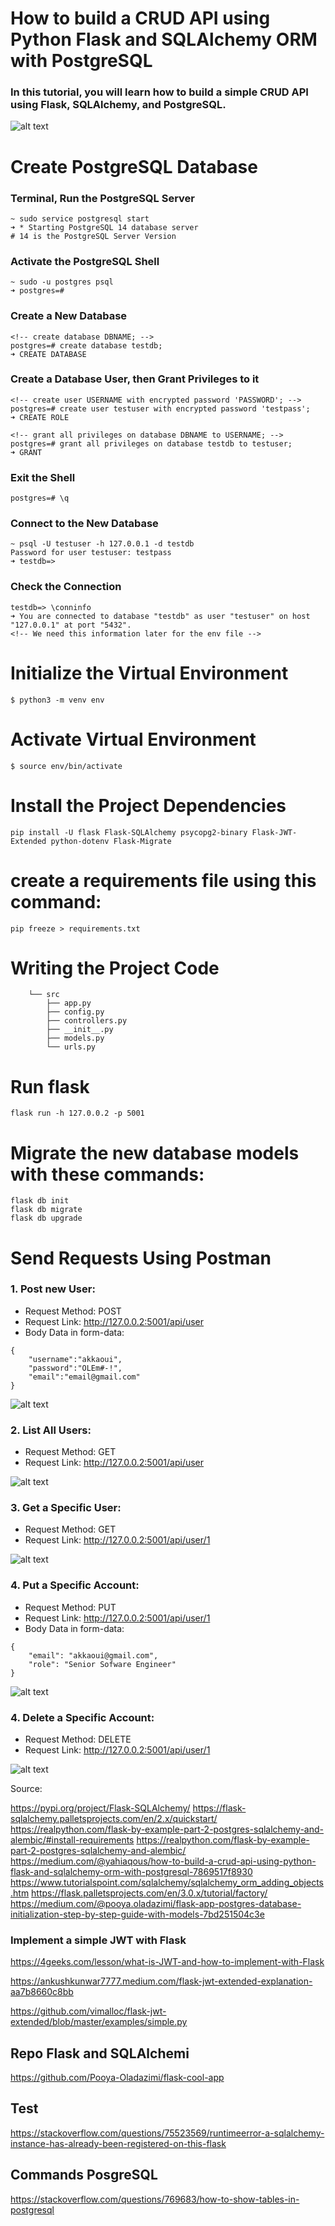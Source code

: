 # How to build a CRUD API using Python Flask and SQLAlchemy ORM with PostgreSQL


### In this tutorial, you will learn how to build a simple CRUD API using Flask, SQLAlchemy, and PostgreSQL.

![alt text](https://github.com/akkaoui-abdou/CRUD-API-Flask-SQLAlchemy/blob/main/imges/Flask-SQLAlchemi-PosgreSQL.png)

# Create PostgreSQL Database

### Terminal, Run the PostgreSQL Server

    ~ sudo service postgresql start
    ➜ * Starting PostgreSQL 14 database server
    # 14 is the PostgreSQL Server Version

### Activate the PostgreSQL Shell

    ~ sudo -u postgres psql
    ➜ postgres=#

### Create a New Database

    <!-- create database DBNAME; -->
    postgres=# create database testdb;
    ➜ CREATE DATABASE

### Create a Database User, then Grant Privileges to it

    <!-- create user USERNAME with encrypted password 'PASSWORD'; -->
    postgres=# create user testuser with encrypted password 'testpass';
    ➜ CREATE ROLE

    <!-- grant all privileges on database DBNAME to USERNAME; -->
    postgres=# grant all privileges on database testdb to testuser;
    ➜ GRANT

### Exit the Shell

    postgres=# \q


### Connect to the New Database

    ~ psql -U testuser -h 127.0.0.1 -d testdb
    Password for user testuser: testpass
    ➜ testdb=>


### Check the Connection

    testdb=> \conninfo
    ➜ You are connected to database "testdb" as user "testuser" on host "127.0.0.1" at port "5432".
    <!-- We need this information later for the env file -->


# Initialize the Virtual Environment

    $ python3 -m venv env

# Activate Virtual Environment

    $ source env/bin/activate


# Install the Project Dependencies

    pip install -U flask Flask-SQLAlchemy psycopg2-binary Flask-JWT-Extended python-dotenv Flask-Migrate

# create a requirements file using this command:

    pip freeze > requirements.txt


# Writing the Project Code

        └── src
            ├── app.py
            ├── config.py
            ├── controllers.py
            ├── __init__.py
            ├── models.py
            └── urls.py


# Run flask

    flask run -h 127.0.0.2 -p 5001


# Migrate the new database models with these commands:

    flask db init
    flask db migrate
    flask db upgrade

# Send Requests Using Postman

### 1. Post new User:

- Request Method: POST
- Request Link: http://127.0.0.2:5001/api/user
- Body Data in form-data:

```
{
    "username":"akkaoui",
    "password":"OLEm#-!",
    "email":"email@gmail.com"
}
```

![alt text](https://github.com/akkaoui-abdou/CRUD-API-Flask-SQLAlchemy/blob/main/imges/register_user.png)


### 2. List All Users:

- Request Method: GET
- Request Link: http://127.0.0.2:5001/api/user


![alt text](https://github.com/akkaoui-abdou/CRUD-API-Flask-SQLAlchemy/blob/main/imges/CreateNewUser.png)


### 3. Get a Specific User:

- Request Method: GET
- Request Link: http://127.0.0.2:5001/api/user/1


![alt text](https://github.com/akkaoui-abdou/CRUD-API-Flask-SQLAlchemy/blob/main/imges/GetSpecificUser.png)


### 4. Put a Specific Account:

- Request Method: PUT
- Request Link: http://127.0.0.2:5001/api/user/1
- Body Data in form-data:

```
{
    "email": "akkaoui@gmail.com",
    "role": "Senior Sofware Engineer"
}
```
![alt text](https://github.com/akkaoui-abdou/CRUD-API-Flask-SQLAlchemy/blob/main/imges/UpdateSpecificUser.png)


### 4. Delete a Specific Account:

- Request Method: DELETE
- Request Link: http://127.0.0.2:5001/api/user/1


![alt text](https://github.com/akkaoui-abdou/CRUD-API-Flask-SQLAlchemy/blob/main/imges/DeleteSpecificUser.png)



Source:

https://pypi.org/project/Flask-SQLAlchemy/
https://flask-sqlalchemy.palletsprojects.com/en/2.x/quickstart/
https://realpython.com/flask-by-example-part-2-postgres-sqlalchemy-and-alembic/#install-requirements
https://realpython.com/flask-by-example-part-2-postgres-sqlalchemy-and-alembic/
https://medium.com/@yahiaqous/how-to-build-a-crud-api-using-python-flask-and-sqlalchemy-orm-with-postgresql-7869517f8930
https://www.tutorialspoint.com/sqlalchemy/sqlalchemy_orm_adding_objects.htm
https://flask.palletsprojects.com/en/3.0.x/tutorial/factory/
https://medium.com/@pooya.oladazimi/flask-app-postgres-database-initialization-step-by-step-guide-with-models-7bd251504c3e


### Implement a simple JWT with Flask

https://4geeks.com/lesson/what-is-JWT-and-how-to-implement-with-Flask

https://ankushkunwar7777.medium.com/flask-jwt-extended-explanation-aa7b8660c8bb

https://github.com/vimalloc/flask-jwt-extended/blob/master/examples/simple.py


## Repo Flask and SQLAlchemi

https://github.com/Pooya-Oladazimi/flask-cool-app

## Test

https://stackoverflow.com/questions/75523569/runtimeerror-a-sqlalchemy-instance-has-already-been-registered-on-this-flask

## Commands PosgreSQL

https://stackoverflow.com/questions/769683/how-to-show-tables-in-postgresql